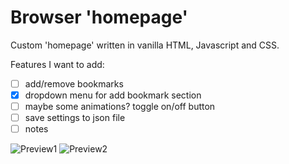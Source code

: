 # Browser 'homepage'
Custom 'homepage' written in vanilla HTML, Javascript and CSS.

Features I want to add:
- [ ] add/remove bookmarks
- [x] dropdown menu for add bookmark section
- [ ] maybe some animations? toggle on/off button
- [ ] save settings to json file
- [ ] notes

![Preview1](https://github.com/iDurpyDude12/homepage/assets/89787577/8e2b9fc4-c95a-4b38-aea5-7d3a51468eda)
![Preview2](https://github.com/iDurpyDude12/homepage/assets/89787577/596726c5-c43c-4954-b154-f8017b48d99a)
